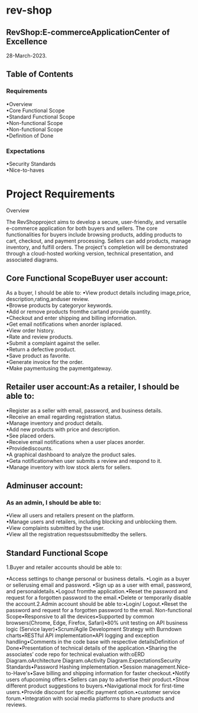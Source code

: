 # rev-shop
## RevShop:E-commerceApplicationCenter of Excellence
28-March-2023.

## Table of Contents


### Requirements
•Overview <br>
•Core Functional Scope <br>
•Standard Functional Scope <br>
•Non-functional Scope <br>
•Non-functional Scope <br>
•Definition of Done 

### Expectations
•Security Standards <br>
•Nice-to-haves

# Project Requirements
Overview

The RevShopproject aims to develop a secure, user-friendly, and versatile e-commerce application for both buyers and sellers. The core functionalities for buyers include browsing products, adding products to cart, checkout, and payment processing. Sellers can add products, manage inventory, and fulfill orders. The project's completion will be demonstrated through a cloud-hosted working version, technical presentation, and associated diagrams.

## Core Functional ScopeBuyer user account:

As a buyer, I should be able to:
•View product details including image,price, description,rating,anduser review.<br>
•Browse products by categoryor keywords.<br>
•Add or remove products fromthe cartand provide quantity.<br>
•Checkout and enter shipping and billing information.<br>
•Get email notifications when anorder isplaced.<br>
•View order history.<br>
•Rate and review products.<br>
•Submit a complaint against the seller.<br>
•Return a defective product.<br>
•Save product as favorite.<br>
•Generate invoice for the order.<br>
•Make paymentusing the paymentgateway.

## Retailer user account:As a retailer, I should be able to:

•Register as a seller with email, password, and business details. <br>
•Receive an email regarding registration status.<br>
•Manage inventory and product details.<br>
•Add new products with price and description.<br>
•See placed orders.<br>
•Receive email notifications when a user places anorder.<br>
•Providediscounts.<br>
•A graphical dashboard to analyze the product sales.<br>
•Geta notificationwhen user submits a review and respond to it.<br>
•Manage inventory with low stock alerts for sellers.

## Adminuser account:

### As an admin, I should be able to:
•View all users and retailers present on the platform.<br>
•Manage users and retailers, including blocking and unblocking them.<br>
•View complaints submitted by the user.<br>
•View all the registration requestssubmittedby the sellers.

## Standard Functional Scope
1.Buyer and retailer accounts should be able to:

•Access settings to change personal or business details.
•Login as a buyer or sellerusing email and password.
•Sign up as a user with email, password, and personaldetails.•Logout fromthe application.•Reset the password and request for a forgotten password to the email.•Delete or temporarily disable the account.2.Admin account should be able to:•Login/ Logout.•Reset the password and request for a forgotten password to the email.
Non-functional Scope•Responsive to all the devices•Supported by common browsers(Chrome, Edge, Firefox, Safari)•80% unit testing on API business logic (Service layer)•Scrum/Agile Development Strategy with Burndown charts•RESTful API implementation•API logging and exception handling•Comments in the code base with respective detailsDefinition of Done•Presentation of technical details of the application.•Sharing the associates’ code repo for technical evaluation with:oERD Diagram.oArchitecture Diagram.oActivity Diagram.ExpectationsSecurity Standards•Password Hashing implementation.•Session management.Nice-to-Have's•Save billing and shipping information for faster checkout.•Notify users ofupcoming offers.•Sellers can pay to advertise their product.•Show different product suggestions to buyers.•Navigational mock for first-time users.•Provide discount for specific payment option.•customer service forum.•Integration with social media platforms to share products and reviews.
